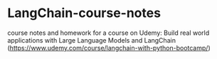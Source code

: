 # LangChain-course-notes
course notes and homework for a course on Udemy: Build real world applications with Large Language Models and LangChain (https://www.udemy.com/course/langchain-with-python-bootcamp/)
